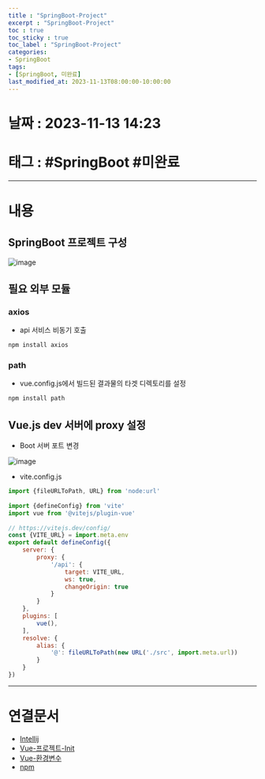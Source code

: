 ```yaml
---
title : "SpringBoot-Project"
excerpt : "SpringBoot-Project"
toc : true
toc_sticky : true
toc_label : "SpringBoot-Project"
categories:
- SpringBoot
tags:
- [SpringBoot, 미완료]
last_modified_at: 2023-11-13T08:00:00-10:00:00
---
```


# 날짜 : 2023-11-13 14:23

# 태그 : #SpringBoot #미완료 
---

# 내용

## SpringBoot 프로젝트 구성
  
![image](../../assets/images/SpringVueProjectStructure.png)

## 필요 외부 모듈

### axios
- api 서비스 비동기 호출

```bash
npm install axios
```

### path
- vue.config.js에서 빌드된 결과물의 타겟 디렉토리를 설정

```bash
npm install path
```

## Vue.js dev 서버에 proxy 설정
- Boot 서버 포트 변경
  
![image](../../assets/images/ChangeServerPort.png)
- vite.config.js

```javascript
import {fileURLToPath, URL} from 'node:url'  
  
import {defineConfig} from 'vite'  
import vue from '@vitejs/plugin-vue'  
  
// https://vitejs.dev/config/  
const {VITE_URL} = import.meta.env  
export default defineConfig({  
    server: {  
        proxy: {  
            '/api': {  
                target: VITE_URL,  
                ws: true,  
                changeOrigin: true  
            }  
        }
    },  
    plugins: [  
        vue(),  
    ],  
    resolve: {  
        alias: {  
            '@': fileURLToPath(new URL('./src', import.meta.url))  
        }  
    }  
})
```

---

# 연결문서
- [Intellij](../../ide/IDE-Intellij)
- [Vue-프로젝트-Init](../../vuestudy/VueStudy-Vue-프로젝트-Init)
- [Vue-환경변수](../../vuestudy/VueStudy-Vue-환경변수)
- [npm](../../nodejs/Nodejs-npm)